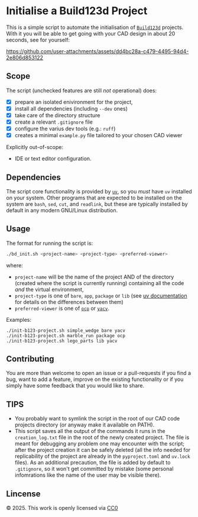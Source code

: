 # Initialise a Build123d Project

This is a simple script to automate the initialisation of [`Build123d`](https://github.com/gumyr/build123d) projects. With it you will be able to get going with your CAD design in about 20 seconds, see for yourself:

https://github.com/user-attachments/assets/dd4bc28a-c479-4495-94d4-2e806d853122


## Scope

The script (unchecked features are still _not_ operational) does:
- [x] prepare an isolated enivironment for the project,
- [x] install all dependencies (including `--dev` ones)
- [x] take care of the directory structure
- [x] create a relevant `.gitignore` file
- [x] configure the varius dev tools (e.g.: `ruff`)
- [x] creates a minimal `example.py` file tailored to your chosen CAD viewer

Explicitly out-of-scope:
- IDE or text editor configuration.

## Dependencies
The script core functionality is provided by [`uv`](https://github.com/astral-sh/uv), so you _must_ have `uv` installed on your system. Other programs that are expected to be installed on the system are `bash`, `sed`, `cut`, and `readlink`, but these are typically installed by default in any modern GNU/Linux distribution.

## Usage
The format for running the script is:

```bash
./bd_init.sh <project-name> <project-type> <preferred-viewer>
```

where:
- `project-name` will be the name of the project AND of the directory (created where the script is currently running) containing all the code _and_ the virtual environment,
- `project-type` is one of `bare`, `app`, `package` or `lib` (see [uv documentation](https://docs.astral.sh/uv/concepts/projects/init/) for details on the differences between them)
- `preferred-viewer` is one of [`ocp`](https://github.com/bernhard-42/vscode-ocp-cad-viewer) or [`yacv`](https://github.com/yeicor-3d/yet-another-cad-viewer).

Examples:
```
./init-b123-project.sh simple_wedge bare yacv
./init-b123-project.sh marble_run package ocp
./init-b123-project.sh lego_parts lib yacv
```

## Contributing
You are more than welcome to open an issue or a pull-requests if you find a bug, want to add a feature, improve on the existing functionality or if you simply have some feedback that you would like to share.


## TIPS
- You probably want to symlink the script in the root of our CAD code projects directory (or anyway make it available on PATH).
- This script saves all the output of the commands it runs in the `creation_log.txt` file in the root of the newly created project. The file is meant for debugging any problem one may encounter with the script; after the project creation it can be safely deleted (all the info needed for replicability of the project are already in the `pyproject.toml` and `uv.lock` files). As an additional precaution, the file is added by default to `.gitignore`, so it won't get committed by mistake (some personal infomrations like the name of the user may be visible there).

## Lincense
© 2025. This work is openly licensed via [CC0](https://creativecommons.org/publicdomain/zero/1.0/)
